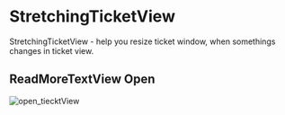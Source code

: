 # StretchingTicketView
StretchingTicketView - help you resize ticket window, when somethings changes in ticket view.

## ReadMoreTextView Open

![open_tiecktView](https://user-images.githubusercontent.com/36458045/61961610-6986a180-afd0-11e9-832a-f30caecf8efa.jpg)
